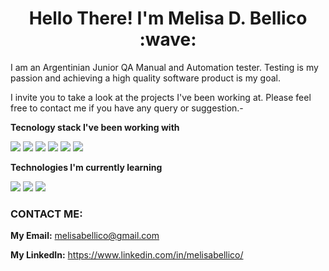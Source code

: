 <h1 align=Center> Hello There! I'm Melisa D. Bellico :wave: </h1> 

I am an Argentinian Junior QA Manual and Automation tester. 
Testing is my passion and achieving a high quality software product is my goal.

I invite you to take a look at the projects I've been working at.
Please feel free to contact me if you have any query or suggestion.-

**Tecnology stack I've been working with**

<img src="https://img.shields.io/badge/-HTML-brightgreen"> <img src="https://img.shields.io/badge/-CSS-brightgreen"> <img src="https://img.shields.io/badge/-JavaScript-brightgreen">
<img src="https://img.shields.io/badge/-Node.Js-orange"> 
<img src="https://img.shields.io/badge/-Jest-red"> 
<img src="https://img.shields.io/badge/-WebDriver%20IO-blue">

**Technologies I'm currently learning**

<img src="https://img.shields.io/badge/-Selenium-blueviolet"> <img src="https://img.shields.io/badge/-Database and SQL-blueviolet"> <img src="https://img.shields.io/badge/-Java-blueviolet">

### CONTACT ME: 

**My Email:** melisabellico@gmail.com

**My LinkedIn:** https://www.linkedin.com/in/melisabellico/
